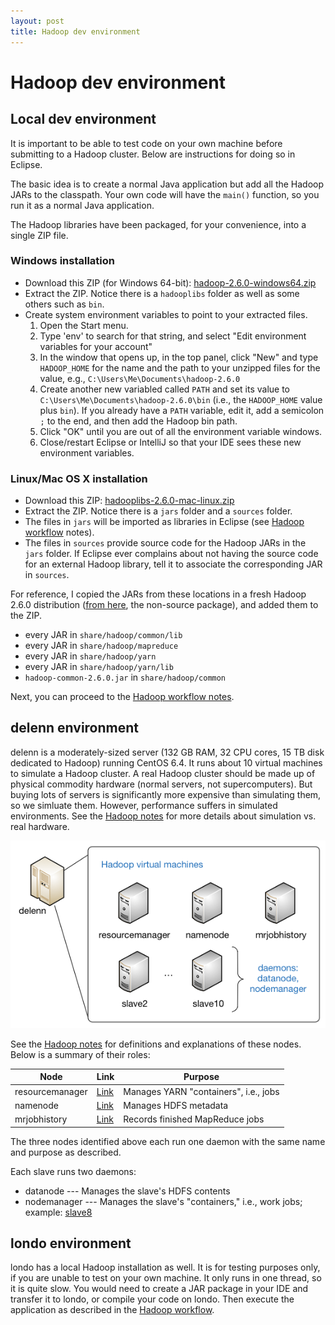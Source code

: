 ```yaml
---
layout: post
title: Hadoop dev environment
---
```


# Hadoop dev environment

## Local dev environment

It is important to be able to test code on your own machine before submitting to a Hadoop cluster. Below are instructions for doing so in Eclipse.

The basic idea is to create a normal Java application but add all the Hadoop JARs to the classpath. Your own code will have the `main()` function, so you run it as a normal Java application.

The Hadoop libraries have been packaged, for your convenience, into a single ZIP file.

### Windows installation

- Download this ZIP (for Windows 64-bit): [hadoop-2.6.0-windows64.zip](https://www.dropbox.com/s/vgsjjwxp2a7b83r/hadoop-2.6.0-windows64.zip?dl=0)
- Extract the ZIP. Notice there is a `hadooplibs` folder as well as some others such as `bin`.
- Create system environment variables to point to your extracted files.
  1. Open the Start menu.
  2. Type 'env' to search for that string, and select "Edit environment variables for your account"
  3. In the window that opens up, in the top panel, click "New" and type `HADOOP_HOME` for the name and the path to your unzipped files for the value, e.g., `C:\Users\Me\Documents\hadoop-2.6.0`
  4. Create another new variabled called `PATH` and set its value to `C:\Users\Me\Documents\hadoop-2.6.0\bin` (i.e., the `HADOOP_HOME` value plus `bin`). If you already have a `PATH` variable, edit it, add a semicolon `;` to the end, and then add the Hadoop bin path.
  5. Click "OK" until you are out of all the environment variable windows.
  6. Close/restart Eclipse or IntelliJ so that your IDE sees these new environment variables.

### Linux/Mac OS X installation

- Download this ZIP: [hadooplibs-2.6.0-mac-linux.zip](https://github.com/joshuaeckroth/cinf401-examples/raw/master/hadooplibs-2.6.0-mac-linux.zip)
- Extract the ZIP. Notice there is a `jars` folder and a `sources` folder.
- The files in `jars` will be imported as libraries in Eclipse (see [Hadoop workflow](/notes/hadoop-workflow.html) notes).
- The files in `sources` provide source code for the Hadoop JARs in the `jars` folder. If Eclipse ever complains about not having the source code for an external Hadoop library, tell it to associate the corresponding JAR in `sources`.

For reference, I copied the JARs from these locations in a fresh Hadoop 2.6.0 distribution ([from here](http://mirrors.advancedhosters.com/apache/hadoop/common/hadoop-2.6.0/), the non-source package), and added them to the ZIP.

- every JAR in `share/hadoop/common/lib`
- every JAR in `share/hadoop/mapreduce`
- every JAR in `share/hadoop/yarn`
- every JAR in `share/hadoop/yarn/lib`
- `hadoop-common-2.6.0.jar` in `share/hadoop/common`

Next, you can proceed to the [Hadoop workflow notes](/notes/hadoop-workflow.html).

## delenn environment

delenn is a moderately-sized server (132 GB RAM, 32 CPU cores, 15 TB disk dedicated to Hadoop) running CentOS 6.4. It runs about 10 virtual machines to simulate a Hadoop cluster. A real Hadoop cluster should be made up of physical commodity hardware (normal servers, not supercomputers). But buying lots of servers is significantly more expensive than simulating them, so we simluate them. However, performance suffers in simulated environments. See the [Hadoop notes](/notes/hadoop.html) for more details about simulation vs. real hardware.

![Network diagram](/images/network-diagram.png)

See the [Hadoop notes](/notes/hadoop.html) for definitions and explanations of these nodes. Below is a summary of their roles:

| Node | Link | Purpose |
| ---- | ---- | ------- |
| resourcemanager | [Link](http://localhost:9000/hadoop/resourcemanager:8088/) | Manages YARN "containers", i.e., jobs |
| namenode | [Link](http://localhost:9000/hadoop/namenode:50070/) | Manages HDFS metadata |
| mrjobhistory | [Link](http://localhost:9000/hadoop/mrjobhistory:19888/) | Records finished MapReduce jobs |

The three nodes identified above each run one daemon with the same name and purpose as described.

Each slave runs two daemons:

- datanode --- Manages the slave's HDFS contents
- nodemanager --- Manages the slave's "containers," i.e., work jobs; example: [slave8](http://localhost:9000/hadoop/slave8:8042/node)

## londo environment

londo has a local Hadoop installation as well. It is for testing purposes only, if you are unable to test on your own machine. It only runs in one thread, so it is quite slow. You would need to create a JAR package in your IDE and transfer it to londo, or compile your code on londo. Then execute the application as described in the [Hadoop workflow](/notes/hadoop-workflow.html).





